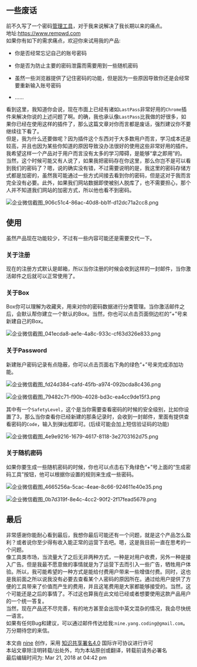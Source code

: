 ## 一些废话

前不久写了一个密码[管理工具](https://www.rempwd.com)，对于我来说解决了我长期以来的痛点。  
地址:<https://www.rempwd.com>  
如果你有如下的需求痛点，欢迎你来试用我的产品:

  * 你是否经常忘记自己的账号密码

  * 你是否为防止主要的密码泄露而需要用到一些随机密码

  * 虽然一些浏览器提供了记住密码的功能，但是因为一些原因导致你还是会经常要重新输入账号密码

  * ......

看到这里，我知道你会说，现在市面上已经有诸如`LastPass`非常好用的`Chrome`插件来解决你说的上述问题了啊。的确，我也承认像`LastPass`比我做的好很多，如果你已经在使用这样的插件了，那么这篇文章对你而言都是废话，强烈建议你不要继续往下看了。  
但是，我为什么还要做呢？因为插件这个东西对于大多数用户而言，学习成本还是较高，并且也因为某些你知道的原因导致没办法很好的使用这些非常好用的插件。我希望这样一个产品对于用户而言没有太多的学习障碍，是能够“拿之即用”的。  
当然，这个时候可能又有人说了，如果我把密码存在你这里，那么你岂不是可以看到我们的密码了？嗯，说的确实没有错，不过需要说明的是，我这里的密码存储方式都是加密的，虽然我可能通过一些方式间接去看到你的密码，但是这对于我而言完全没有必要。此外，如果我们网站数据即使被别人脱库了，也不需要担心，那个人并不知道我们网站的加密方式，所以他也看不到密码。

![企业微信截图_906c51c4-86ac-40d8-bb1f-d12dc71a2cc8.png](https://github.com/nineyang/blog-tool/blob/master/images/企业微信截图_906c51c4-86ac-40d8-bb1f-d12dc71a2cc8.png)

## 使用

虽然产品现在功能较少，不过有一些内容可能还是需要交代一下。

### 关于注册

现在的注册方式默认是邮箱，所以当你注册的时候会收到这样的一封邮件，当你激活邮件之后就可以正常使用了。

### 关于Box

Box你可以理解为收藏夹，用来对你的密码数据进行分类管理。当你激活邮件之后，会默认帮你建立一个默认的Box。当然，你也可以点击页面侧边栏的“+”号来新建自己的Box。

![企业微信截图_041ecda8-ae1e-4a8c-933c-cf63d326e833.png](https://github.com/nineyang/blog-tool/blob/master/images/企业微信截图_041ecda8-ae1e-4a8c-933c-cf63d326e833.png)

### 关于Password

新建账户密码记录有点隐蔽，你可以点击页面右下角的绿色“+”号来完成添加功能。

![企业微信截图_fd24d384-cafd-45fb-a974-092bcda8c436.png](https://github.com/nineyang/blog-tool/blob/master/images/企业微信截图_fd24d384-cafd-45fb-a974-092bcda8c436.png)

![企业微信截图_79482c71-f90b-4028-bd3c-ea4cc9de15f3.png](https://github.com/nineyang/blog-tool/blob/master/images/企业微信截图_79482c71-f90b-4028-bd3c-ea4cc9de15f3.png)

其中有一个`SafetyLevel`，这个是当你需要查看密码的时候的安全级别，比如你设置了3，那么当你查看你已经新建的那条记录时，会收到一封邮件，里面有提供查看密码的`Code`，输入到弹出框即可。(后续可能会加上短信验证码的功能)

![企业微信截图_4e9e9216-1679-4617-8118-3e2703162d75.png](https://github.com/nineyang/blog-tool/blob/master/images/企业微信截图_4e9e9216-1679-4617-8118-3e2703162d75.png)

### 关于随机密码

如果你要生成一些随机密码的时候，你也可以点击右下角绿色“+”号上面的“生成密码工具”按钮，他可以根据你设置的规则来生成一些密码。

![企业微信截图_4665256a-5cac-4eae-8c66-924611e40e35.png](https://github.com/nineyang/blog-tool/blob/master/images/企业微信截图_4665256a-5cac-4eae-8c66-924611e40e35.png)

![企业微信截图_0b7d319f-8e4c-4cc2-90f2-2f17fead5679.png](https://github.com/nineyang/blog-tool/blob/master/images/企业微信截图_0b7d319f-8e4c-4cc2-90f2-2f17fead5679.png)

## 最后

非常感谢你能耐心看到最后，我想你最后可能还有一个问题，就是这个产品怎么盈利？或者说你至少得有收入能正常的运营下去吧。嗯，这是我目前一直在思考的一个问题。  
像工具类市场，当流量大了之后无非两种方式，一种是对用户收费，另外一种是接入广告。但是我最不愿意做的事情就是为了运营下去而引入一些广告，牺牲用户体验。所以，我可能希望的一种方式是能给付费用户带来一些增值付费。同时，这也是我前面之所以说我没有必要去查看某个人密码的原因所在。通过给用户提供了方便的工具带来了价值而产生的费用，并且这笔费用是大家都能够接受的。当然，这个可能还是之后的事情了。不过这也算我在此文给已经或者想要使用这款产品用户的一个统一答复。  
当然，现在产品还不尽完善，有的地方甚至会出现中英文混杂的情况，我会尽快统一语言。  
如果有任何Bug和建议，可以通过邮件传达给我:`nine.yang.coding@gmail.com`。万分期待您的来信。

本文由 [nine](https://www.hellonine.top/index.php/author/1/) 创作，采用
[知识共享署名4.0](https://creativecommons.org/licenses/by/4.0/) 国际许可协议进行许可  
本站文章除注明转载/出处外，均为本站原创或翻译，转载前请务必署名  
最后编辑时间为: Mar 21, 2018 at 04:42 pm

